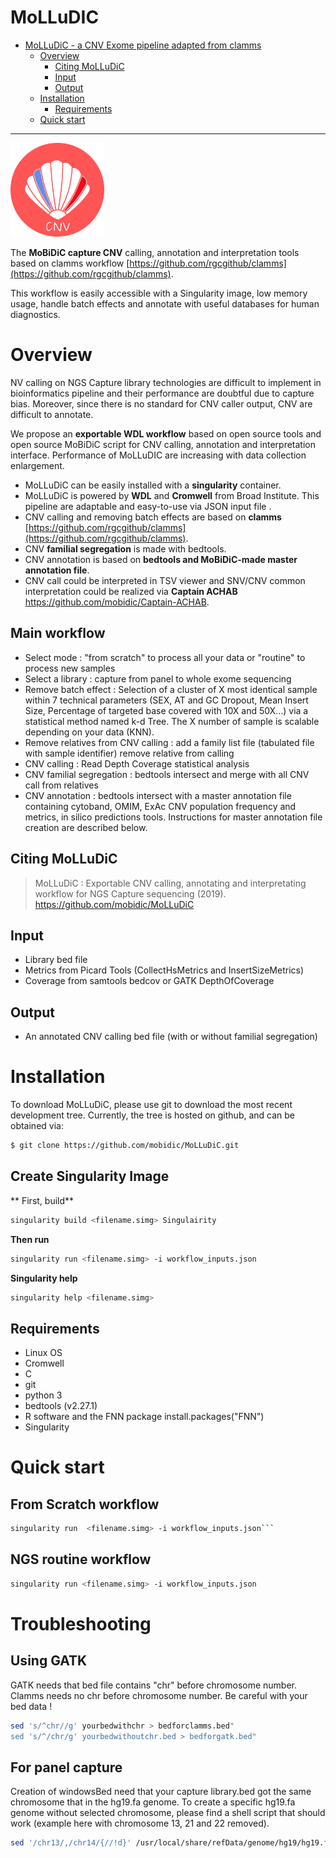 # MoLLuDIC
- [MoLLuDiC - a CNV Exome pipeline adapted from clamms ](#MoLLuDiC)
	- [Overview](#overview)
		- [Citing MoLLuDiC](#citing-molludic)
		- [Input](#input)
		- [Output](#output)
	- [Installation](#installation)
		- [Requirements](#requirements)
	- [Quick start](#quick-start)

--------------------------------------------------------------------------------
<img src="logos/molludic.png" width="150">

The **MoBiDiC capture CNV** calling, annotation and interpretation tools based on clamms workflow [https://github.com/rgcgithub/clamms](https://github.com/rgcgithub/clamms). 

This workflow is easily accessible with a Singularity image, low memory usage, handle batch effects and annotate with useful databases for human diagnostics.

# Overview

NV calling on NGS Capture library technologies are difficult to implement in bioinformatics pipeline and their performance are doubtful due to capture bias. 
Moreover, since there is no standard for CNV caller output, CNV are difficult to annotate. 

We propose an **exportable WDL workflow** based on open source tools and open source MoBiDiC script for CNV calling, annotation and interpretation interface. Performance of MoLLuDIC are increasing with data collection enlargement. 

- MoLLuDiC can be easily installed with a **singularity** container.
- MoLLuDiC is powered by **WDL** and **Cromwell** from Broad Institute. This pipeline are adaptable and easy-to-use via JSON input file .
- CNV calling and removing batch effects are based on **clamms** [https://github.com/rgcgithub/clamms](https://github.com/rgcgithub/clamms).
- CNV **familial segregation** is made with bedtools. 
- CNV annotation is based on **bedtools and MoBiDiC-made master annotation file**.
- CNV call could be interpreted in TSV viewer and SNV/CNV common interpretation could be realized via **Captain ACHAB** https://github.com/mobidic/Captain-ACHAB.

## Main workflow

- Select mode : "from scratch" to process all your data or "routine" to process new samples
- Select a library : capture from panel to whole exome sequencing
- Remove batch effect : Selection of a cluster of X most identical sample within 7 technical parameters (SEX, AT and GC Dropout, Mean Insert Size, Percentage of targeted base covered with 10X and 50X...) via a statistical method named k-d Tree.
The X number of sample is scalable depending on your data (KNN).  
- Remove relatives from CNV calling : add a family list file (tabulated file with sample identifier) remove relative from calling
- CNV calling : Read Depth Coverage statistical analysis
- CNV familial segregation : bedtools intersect and merge with all CNV call from relatives
- CNV annotation : bedtools intersect with a master annotation file containing cytoband, OMIM, ExAc CNV population frequency and metrics, in silico predictions tools. Instructions for master annotation file creation are described below. 


## Citing MoLLuDiC

> MoLLuDiC : Exportable CNV calling, annotating and interpretating workflow for NGS Capture sequencing (2019).  https://github.com/mobidic/MoLLuDiC

## Input

- Library bed file
- Metrics from Picard Tools (CollectHsMetrics and InsertSizeMetrics)
- Coverage from samtools bedcov or GATK DepthOfCoverage

## Output

- An annotated CNV calling bed file (with or without familial segregation)

# Installation

To download MoLLuDiC, please use git to download the most recent development tree.
Currently, the tree is hosted on github, and can be obtained via:

```bash
$ git clone https://github.com/mobidic/MoLLuDiC.git
```
## Create Singularity Image
**  First, build**
```bash
singularity build <filename.simg> Singulairity 
```
**Then run**
```bash
singularity run <filename.simg> -i workflow_inputs.json
```
**Singularity help**
```bash
singularity help <filename.simg>
```
## Requirements 

- Linux OS
- Cromwell
- C
- git
- python 3
- bedtools (v2.27.1)
- R software and the FNN package install.packages("FNN")
- Singularity


# Quick start

## From Scratch workflow

```bash
singularity run  <filename.simg> -i workflow_inputs.json```
```

## NGS routine workflow

```bash
singularity run <filename.simg> -i workflow_inputs.json
```
# Troubleshooting

## Using GATK

GATK needs that bed file contains "chr" before chromosome number. Clamms needs no chr before chromosome number. Be careful with your bed data ! 

```bash
sed 's/^chr//g' yourbedwithchr > bedforclamms.bed"
sed 's/^/chr/g' yourbedwithoutchr.bed > bedforgatk.bed"
```

## For panel capture

Creation of windowsBed need that your capture library.bed got the same chromosome that in the hg19.fa genome.
To create a specific hg19.fa genome without selected chromosome, please find a shell script that should work (example here with chromosome 13, 21 and 22 removed).

```bash
sed '/chr13/,/chr14/{//!d}' /usr/local/share/refData/genome/hg19/hg19.fa | grep -v "chr13" |  sed '/chr21/,/chr22/{//!d}' |  sed '/chr22/,/chrX/{//!d}' | grep -v "chr21" | grep -v "chr22" | sed 's/chr//g' > hg19_moins132122_nochr.fa

```

